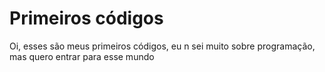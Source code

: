 # Primeiros códigos
Oi, esses são meus primeiros códigos, eu n sei muito sobre programação, mas quero entrar para esse mundo